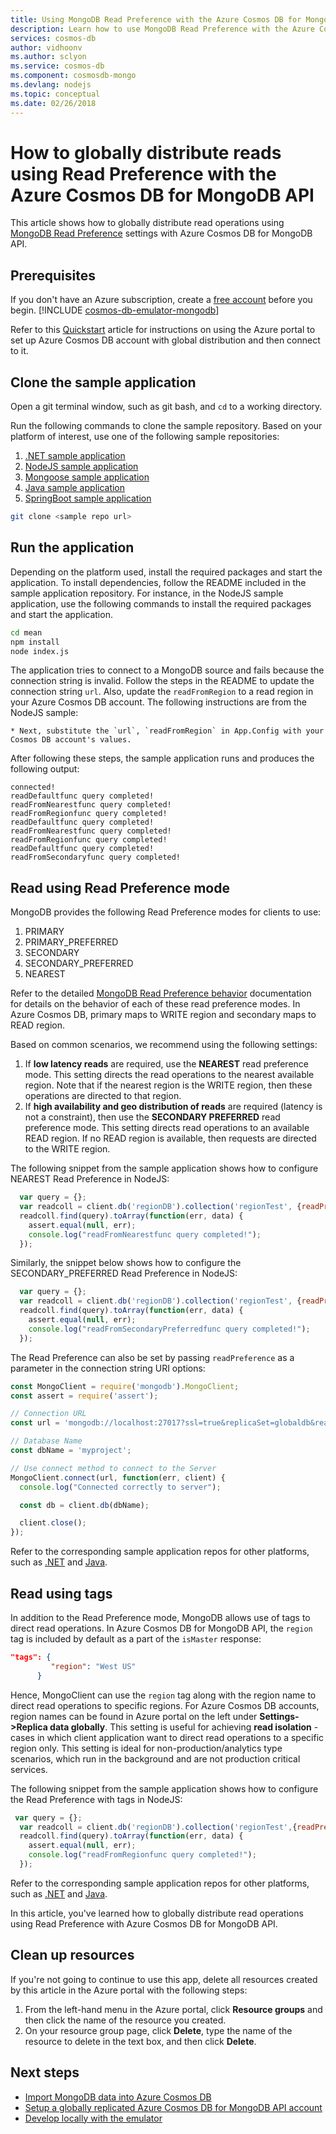 ```yaml
---
title: Using MongoDB Read Preference with the Azure Cosmos DB for MongoDB API 
description: Learn how to use MongoDB Read Preference with the Azure Cosmos DB for MongoDB API
services: cosmos-db
author: vidhoonv
ms.author: sclyon
ms.service: cosmos-db
ms.component: cosmosdb-mongo
ms.devlang: nodejs
ms.topic: conceptual
ms.date: 02/26/2018
---
```

# How to globally distribute reads using Read Preference with the Azure Cosmos DB for MongoDB API

This article shows how to globally distribute read operations using [MongoDB Read Preference](https://docs.mongodb.com/manual/core/read-preference/) settings with Azure Cosmos DB for MongoDB API.

## Prerequisites 
If you don't have an Azure subscription, create a [free account](https://azure.microsoft.com/free/?WT.mc_id=A261C142F) before you begin. 
[!INCLUDE [cosmos-db-emulator-mongodb](../../includes/cosmos-db-emulator-mongodb.md)]

Refer to this [Quickstart](tutorial-global-distribution-mongodb.md) article for instructions on using the Azure portal to set up Azure Cosmos DB account with global distribution and then connect to it.

## Clone the sample application

Open a git terminal window, such as git bash, and `cd` to a working directory.  

Run the following commands to clone the sample repository. Based on your platform of interest, use one of the following sample repositories:

1. [.NET sample application](https://github.com/Azure-Samples/azure-cosmos-db-mongodb-dotnet-geo-readpreference)
2. [NodeJS sample application]( https://github.com/Azure-Samples/azure-cosmos-db-mongodb-node-geo-readpreference)
3. [Mongoose sample application](https://github.com/Azure-Samples/azure-cosmos-db-mongodb-mongoose-geo-readpreference)
4. [Java sample application](https://github.com/Azure-Samples/azure-cosmos-db-mongodb-java-geo-readpreference)
5. [SpringBoot sample application](https://github.com/Azure-Samples/azure-cosmos-db-mongodb-spring)


```bash
git clone <sample repo url>
```

## Run the application

Depending on the platform used, install the required packages and start the application. To install dependencies, follow the README included in the sample application repository. For instance, in the NodeJS sample application, use the following commands to install the required packages and start the application.

```bash
cd mean
npm install
node index.js
```
The application tries to connect to a MongoDB source and fails because the connection string is invalid. Follow the steps in the README to update the connection string `url`. Also, update the `readFromRegion` to a read region in your Azure Cosmos DB account. The following instructions are from the NodeJS sample:

```
* Next, substitute the `url`, `readFromRegion` in App.Config with your Cosmos DB account's values. 
```

After following these steps, the sample application runs and produces the following output:

```
connected!
readDefaultfunc query completed!
readFromNearestfunc query completed!
readFromRegionfunc query completed!
readDefaultfunc query completed!
readFromNearestfunc query completed!
readFromRegionfunc query completed!
readDefaultfunc query completed!
readFromSecondaryfunc query completed!
```

## Read using Read Preference mode

MongoDB provides the following Read Preference modes for clients to use:

1. PRIMARY
2. PRIMARY_PREFERRED
3. SECONDARY
4. SECONDARY_PREFERRED
5. NEAREST

Refer to the detailed [MongoDB Read Preference behavior](https://docs.mongodb.com/manual/core/read-preference-mechanics/#replica-set-read-preference-behavior) documentation for details on the behavior of each of these read preference modes. In Azure Cosmos DB, primary maps to WRITE region and secondary maps to READ region.

Based on common scenarios, we recommend using the following settings:

1. If **low latency reads** are required, use the **NEAREST** read preference mode. This setting directs the read operations to the nearest available region. Note that if the nearest region is the WRITE region, then these operations are directed to that region.
2. If **high availability and geo distribution of reads** are required (latency is not a constraint), then use the **SECONDARY PREFERRED** read preference mode. This setting directs read operations to an available READ region. If no READ region is available, then requests are directed to the WRITE region.

The following snippet from the sample application shows how to configure NEAREST Read Preference in NodeJS:

```javascript
  var query = {};
  var readcoll = client.db('regionDB').collection('regionTest', {readPreference: ReadPreference.NEAREST});
  readcoll.find(query).toArray(function(err, data) {
    assert.equal(null, err);
    console.log("readFromNearestfunc query completed!");
  });
```

Similarly, the snippet below shows how to configure the SECONDARY_PREFERRED Read Preference in NodeJS:

```javascript
  var query = {};
  var readcoll = client.db('regionDB').collection('regionTest', {readPreference: ReadPreference.SECONDARY_PREFERRED});
  readcoll.find(query).toArray(function(err, data) {
    assert.equal(null, err);
    console.log("readFromSecondaryPreferredfunc query completed!");
  });
```

The Read Preference can also be set by passing `readPreference` as a parameter in the connection string URI options:

```javascript
const MongoClient = require('mongodb').MongoClient;
const assert = require('assert');

// Connection URL
const url = 'mongodb://localhost:27017?ssl=true&replicaSet=globaldb&readPreference=nearest';

// Database Name
const dbName = 'myproject';

// Use connect method to connect to the Server
MongoClient.connect(url, function(err, client) {
  console.log("Connected correctly to server");

  const db = client.db(dbName);

  client.close();
});
```

Refer to the corresponding sample application repos for other platforms, such as [.NET](https://github.com/Azure-Samples/azure-cosmos-db-mongodb-dotnet-geo-readpreference) and [Java](https://github.com/Azure-Samples/azure-cosmos-db-mongodb-java-geo-readpreference).

## Read using tags

In addition to the Read Preference mode, MongoDB allows use of tags to direct read operations. In Azure Cosmos DB for MongoDB API, the `region` tag is included by default as a part of the `isMaster` response:

```json
"tags": {
         "region": "West US"
      }
```

Hence, MongoClient can use the `region` tag along with the region name to direct read operations to specific regions. For Azure Cosmos DB accounts, region names can be found in Azure portal on the left under **Settings->Replica data globally**. This setting is useful for achieving **read isolation** - cases in which client application want to direct read operations to a specific region only. This setting is ideal for non-production/analytics type scenarios, which run in the background and are not production critical services.

The following snippet from the sample application shows how to configure the Read Preference with tags in NodeJS:

```javascript
 var query = {};
  var readcoll = client.db('regionDB').collection('regionTest',{readPreference: new ReadPreference(ReadPreference.SECONDARY_PREFERRED, {"region": "West US"})});
  readcoll.find(query).toArray(function(err, data) {
    assert.equal(null, err);
    console.log("readFromRegionfunc query completed!");
  });
```

Refer to the corresponding sample application repos for other platforms, such as [.NET](https://github.com/Azure-Samples/azure-cosmos-db-mongodb-dotnet-geo-readpreference) and [Java](https://github.com/Azure-Samples/azure-cosmos-db-mongodb-java-geo-readpreference).

In this article, you've learned how to globally distribute read operations using Read Preference with Azure Cosmos DB for MongoDB API.

## Clean up resources

If you're not going to continue to use this app, delete all resources created by this article in the Azure portal with the following steps:

1. From the left-hand menu in the Azure portal, click **Resource groups** and then click the name of the resource you created. 
2. On your resource group page, click **Delete**, type the name of the resource to delete in the text box, and then click **Delete**.

## Next steps

* [Import MongoDB data into Azure Cosmos DB](mongodb-migrate.md)
* [Setup a globally replicated Azure Cosmos DB for MongoDB API account](tutorial-global-distribution-mongodb.md)
* [Develop locally with the emulator](local-emulator.md)
